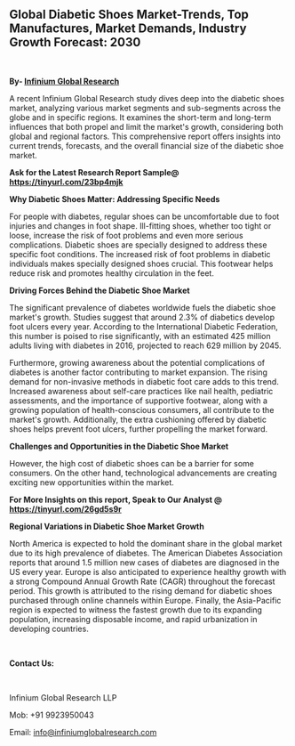 <h2><strong>Global Diabetic Shoes Market-Trends, Top Manufactures, Market Demands, Industry Growth Forecast: 2030</strong></h2>
<p>&nbsp;</p>
<p><strong>By- </strong><a href="https://www.infiniumglobalresearch.com"><strong>Infinium Global Research</strong></a></p>
<p>A recent Infinium Global Research study dives deep into the diabetic shoes market, analyzing various market segments and sub-segments across the globe and in specific regions. It examines the short-term and long-term influences that both propel and limit the market's growth, considering both global and regional factors. This comprehensive report offers insights into current trends, forecasts, and the overall financial size of the diabetic shoe market.</p>
<p><strong>Ask for the Latest Research Report Sample@ </strong><a href="https://tinyurl.com/23bp4mjk"><strong>https://tinyurl.com/23bp4mjk</strong></a></p>
<p><strong>Why Diabetic Shoes Matter: Addressing Specific Needs</strong></p>
<p>For people with diabetes, regular shoes can be uncomfortable due to foot injuries and changes in foot shape. Ill-fitting shoes, whether too tight or loose, increase the risk of foot problems and even more serious complications. Diabetic shoes are specially designed to address these specific foot conditions. The increased risk of foot problems in diabetic individuals makes specially designed shoes crucial. This footwear helps reduce risk and promotes healthy circulation in the feet.</p>
<p><strong>Driving Forces Behind the Diabetic Shoe Market</strong></p>
<p>The significant prevalence of diabetes worldwide fuels the diabetic shoe market's growth. Studies suggest that around 2.3% of diabetics develop foot ulcers every year. According to the International Diabetic Federation, this number is poised to rise significantly, with an estimated 425 million adults living with diabetes in 2016, projected to reach 629 million by 2045.</p>
<p>Furthermore, growing awareness about the potential complications of diabetes is another factor contributing to market expansion. The rising demand for non-invasive methods in diabetic foot care adds to this trend. Increased awareness about self-care practices like nail health, pediatric assessments, and the importance of supportive footwear, along with a growing population of health-conscious consumers, all contribute to the market's growth. Additionally, the extra cushioning offered by diabetic shoes helps prevent foot ulcers, further propelling the market forward.</p>
<p><strong>Challenges and Opportunities in the Diabetic Shoe Market</strong></p>
<p>However, the high cost of diabetic shoes can be a barrier for some consumers. On the other hand, technological advancements are creating exciting new opportunities within the market.</p>
<p><strong>For More Insights on this report, Speak to Our Analyst @ </strong><a href="https://tinyurl.com/26gd5s9r"><strong>https://tinyurl.com/26gd5s9r</strong></a></p>
<p><strong>Regional Variations in Diabetic Shoe Market Growth</strong></p>
<p>North America is expected to hold the dominant share in the global market due to its high prevalence of diabetes. The American Diabetes Association reports that around 1.5 million new cases of diabetes are diagnosed in the US every year. Europe is also anticipated to experience healthy growth with a strong Compound Annual Growth Rate (CAGR) throughout the forecast period. This growth is attributed to the rising demand for diabetic shoes purchased through online channels within Europe. Finally, the Asia-Pacific region is expected to witness the fastest growth due to its expanding population, increasing disposable income, and rapid urbanization in developing countries.</p>
<p>&nbsp;</p>
<p><strong>Contact Us:</strong></p>
<p>&nbsp;</p>
<p>Infinium Global Research LLP</p>
<p>Mob: +91 9923950043</p>
<p>Email: <a href="mailto:info@infiniumglobalresearch.com">info@infiniumglobalresearch.com</a></p>